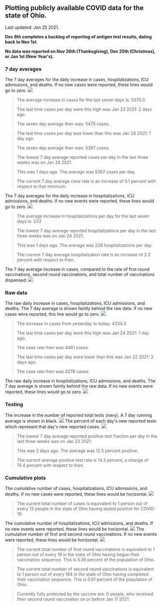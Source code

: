## Plotting publicly available COVID data for the state of Ohio. 

Last updated: Jan 25 2021. 

**Dec 8th completes a backlog of reporting of antigen test results, dating back to Nov 1st.**

**No data was reported on Nov 26th (Thanksgiving), Dec 25th (Christmas), or Jan 1st (New Year's).**
### 7 day averages
The 7 day averages for the daily increase in cases, hospitalizations, ICU admissions, and deaths. If no new cases were reported, these lines would go to zero.
![](7dayaverage_cases.png)

>The average increase in cases for the last seven days is: 5370.0
>
>The last time cases per day were this high was Jan 23 2021: 2 days ago.
>
>The seven day average then was: 5476 cases.

>
>The last time cases per day was lower than this was Jan 24 2021: 1 day ago.
>
>The seven day average then was: 5367 cases.
>
>The lowest 7 day average reported cases per day in the last three weeks was on Jan 24 2021.
>
>This was 1 days ago. The average was 5367 cases per day.
>
>The current 7 day average case rate is an increase of 0.1 percent with respect to that minimum.

The 7 day averages for the daily increase in hospitalizations, ICU admissions, and deaths. If no new events were reported, these lines would go to zero.
![](7dayaverage_hospital.png)

>The average increase in hospitalizations per day for the last seven days is: 233
>
>The lowest 7 day average reported hospitalizations per day in the last three weeks was on Jan 24 2021.
>
>This was 1 days ago. The average was 228 hospitalizations per day.
>
>The current 7 day average hospitalization rate is an increase of 2.2 percent with respect to then.

The 7 day average increase in cases, compared to the rate of first round vaccinations, second round vaccinations, and total number of vaccinations dispensed:
![](DailyVaccinationsCases.png)

### Raw data
The raw daily increase in cases, hospitalizations, ICU admissions, and deaths. The 7 day average is shown faintly behind the raw data. If no new cases were reported, this line would go to zero.
![](DailyCases.png)

>The increase in cases from yesterday to today: 4334.0 
>
>The last time cases per day were this high was Jan 24 2021: 1 day ago. 
>
>The case rate then was 4481 cases.
>
>The last time cases per day were lower than this was Jan 22 2021: 3 days ago. 
>
>The case rate then was 4278 cases.

The raw daily increase in hospitalizations, ICU admissions, and deaths. The 7 day average is shown faintly behind the raw data. If no new events were reported, these lines would go to zero.
![](DailyHospitalizations.png)

### Testing

The increase in the number of reported total tests (navy). A 7 day running average is shown in black.
![](DailyTests.png)
The percent of each day's new reported tests which represent that day's new reported cases.
![](percentpositive_tests.png)

>The lowest 7 day average reported positive test fraction per day in the last three weeks was on Jan 23 2021.
>
>This was 2 days ago. The average was 12.5 percent positive. 
>
>The current average positive test rate is 14.3 percent, a change of 14.4 percent with respect to then. 

### Cumulative plots
The cumulative number of cases, hospitalizations, ICU admissions, and deaths. If no new cases were reported, these lines would be horizontal.
![](Cases.png)

>The current total number of cases is equivalent to 1 person out of every 13 people in the state of Ohio having tested positive for COVID-19.

The cumulative number of hospitalizations, ICU admissions, and deaths. If no new events were reported, these lines would be horizontal.
![](Hospitalizations.png)
The cumulative number of first and second round vaccinations. If no new events were reported, these lines would be horizontal.
![](Vaccinations.png)

>The current total number of first round vaccinations is equivalent to 1 person out of every 19 in the state of Ohio having begun their vaccination sequence.
>This is 5.36 percent of the population of Ohio.

>The current total number of second round vaccinations is equivalent to 1 person out of every 164 in the state of Ohio having completed their vaccination sequence.
>This is 0.61 percent of the population of Ohio.

>Currently fully protected by the vaccine are: 0 people, who received their second round vaccination on or before Jan 11 2021.

